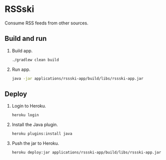 # RSSski

Consume RSS feeds from other sources.

## Build and run

1.  Build app.
    ```bash
    ./gradlew clean build
    ```

1.  Run app.
    ```bash
    java -jar applications/rssski-app/build/libs/rssski-app.jar
    ```

## Deploy

1.  Login to Heroku.
    ```bash
    heroku login
    ```

1.  Install the Java plugin.
    ```bash
    heroku plugins:install java
    ```

1.  Push the jar to Heroku.
    ```bash
    heroku deploy:jar applications/rssski-app/build/libs/rssski-app.jar --app rssski
    ```

